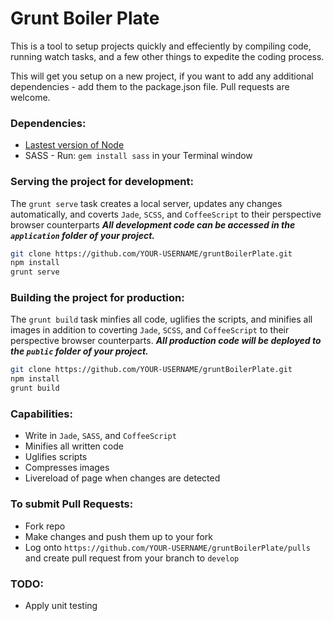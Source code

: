 # Grunt Boiler Plate
This is a tool to setup projects quickly and effeciently by compiling code, running watch tasks, and a few other things to expedite the coding process. 

This will get you setup on a new project, if you want to add any additional dependencies - add them to the package.json file.
Pull requests are welcome.

### Dependencies: 
* [Lastest version of Node](https://nodejs.org/en/download/)
* SASS - Run: ```gem install sass``` in your Terminal window

### Serving the project for development:
The ```grunt serve``` task creates a local server, updates any changes automatically, and coverts ```Jade```, ```SCSS```, and ```CoffeeScript``` to their perspective browser counterparts
***All development code can be accessed in the ```application``` folder of your project.***
```sh
git clone https://github.com/YOUR-USERNAME/gruntBoilerPlate.git
npm install
grunt serve
``` 
### Building the project for production:
The ```grunt build``` task minfies all code, uglifies the scripts, and minifies all images in addition to coverting ```Jade```, ```SCSS```, and ```CoffeeScript``` to their perspective browser counterparts.
***All production code will be deployed to the ```public``` folder of your project.***
```sh
git clone https://github.com/YOUR-USERNAME/gruntBoilerPlate.git
npm install
grunt build
```
### Capabilities:
* Write in ```Jade```, ````SASS````, and ```CoffeeScript```
* Minifies all written code
* Uglifies scripts
* Compresses images
* Livereload of page when changes are detected

### To submit Pull Requests:
* Fork repo
* Make changes and push them up to your fork
* Log onto ```https://github.com/YOUR-USERNAME/gruntBoilerPlate/pulls``` and create pull request from your branch to ```develop```

### TODO:
* Apply unit testing

